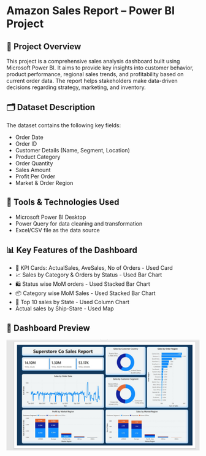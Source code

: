 # Amazon Sales Report – Power BI Project

## 🧠 Project Overview

This project is a comprehensive sales analysis dashboard built using Microsoft Power BI. It aims to provide key insights into customer behavior, product performance, regional sales trends, and profitability based on current order data. The report helps stakeholders make data-driven decisions regarding strategy, marketing, and inventory.

## 🗂️ Dataset Description
The dataset contains the following key fields:
- Order Date
- Order ID
- Customer Details (Name, Segment, Location)
- Product Category
- Order Quantity
- Sales Amount
- Profit Per Order
- Market & Order Region

## 🧪 Tools & Technologies Used

- Microsoft Power BI Desktop
- Power Query for data cleaning and transformation
- Excel/CSV file as the data source

## 📊 Key Features of the Dashboard

  - 🎯 KPI Cards: ActualSales, AveSales, No of Orders - Used Card
  - 📈 Sales by Category & Orders by Status - Used Bar Chart
  - 🛍️ Status wise MoM orders - Used Stacked Bar Chart
  - 📦 Category wise MoM Sales - Used Stacked Bar Chart
  - 📅 Top 10 sales by State - Used Column Chart
  - Actual sales by Ship-Stare - Used Map

 ## 📸 Dashboard Preview
![Screenshots/Superstores Co Sales Report.jpg](https://github.com/mahajabeensayyad/Task-2/blob/main/Superstores%20Co%20Sales%20Report.jpg)
